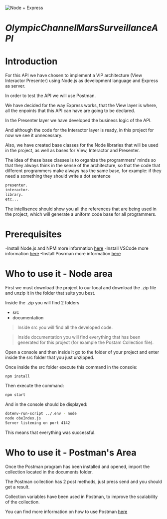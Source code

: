 ![Node + Express](https://miro.medium.com/max/1400/0*tCIiFzfAKsblfxnM.webp)

# _OlympicChannelMarsSurveillanceAPI_

# Introduction

For this API we have chosen to implement a VIP architecture (View Interactor Presenter) using Node.js as development language and Express as server.

In order to test the API we will use Postman.

We have decided for the way Express works, that the View layer is where, all the enpoints that this API can have are going to be declared.

In the Presenter layer we have developed the business logic of the API.

And although the code for the Interactor layer is ready, in this project for now we see it unnecessary.

Also, we have created base classes for the Node libraries that will be used in the project, as well as bases for View, Interactor and Presenter.

The idea of these base classes is to organize the programmers' minds so that they always think in the sense of the architecture, so that the code that different programmers make always has the same base, for example: if they need a something they should write a dot sentence

```sh
presenter.
interactor.
library.
etc...
```

The intellisence should show you all the references that are being used in the project, which will generate a uniform code base for all programmers.

# Prerequisites

-Install Node.js and NPM more information [here](https://docs.npmjs.com/downloading-and-installing-node-js-and-npm)
-Install VSCode more information [here](https://code.visualstudio.com/download)
-Install Posrman more information [here](https://www.postman.com/downloads/)

# Who to use it - Node area

First we must download the project to our local and download the .zip file and unzip it in the folder that suits you best.

Inside the .zip you will find 2 folders 

- src
- documentation

> Inside src you will find all the developed code.

> Inside documentation you will find everything that has been generated for this project (for example the Postam Collection file).

Open a console and then inside it go to the folder of your project and enter inside the src folder that you just unzipped.

Once inside the src folder execute this command in the console:

```sh
npm install
```

Then execute the command:

```sh
npm start
```

And in the console should be displayed:

```sh
dotenv-run-script ../.env - node
node obeIndex.js
Server listening on port 4142
```

This means that everything was successful.

# Who to use it - Postman's Area

Once the Postman program has been installed and opened, import the collection located in the documents folder.

The Postman collection has 2 post methods, just press send and you should get a result.

Collection variables have been used in Postman, to improve the scalability of the collection.

You can find more information on how to use Postman [here](https://learning.postman.com/docs/getting-started/introduction/) 

